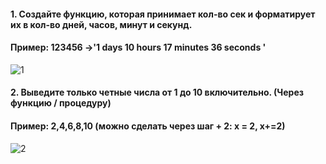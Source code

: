 #### 1.	Создайте функцию, которая принимает кол-во сек и форматирует их в кол-во дней, часов, минут и секунд.
#### Пример: 123456 ->'1 days 10 hours 17 minutes 36 seconds '

![1](https://user-images.githubusercontent.com/88346237/229220646-bc16f04c-54d3-404b-ad3f-ba79dbe21367.png)

#### 2.	Выведите только четные числа от 1 до 10 включительно. (Через функцию / процедуру)
#### Пример: 2,4,6,8,10 (можно сделать через шаг +  2: х = 2, х+=2)

![2](https://user-images.githubusercontent.com/88346237/229220717-59b1906d-cd39-45ec-88e1-4849c0a2c0a7.png)
